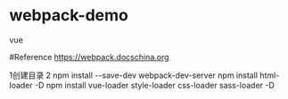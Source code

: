 # webpack-demo
vue

#Reference
https://webpack.docschina.org

1创建目录
2
npm install --save-dev webpack-dev-server
npm install html-loader -D 
npm install vue-loader style-loader css-loader sass-loader -D 
